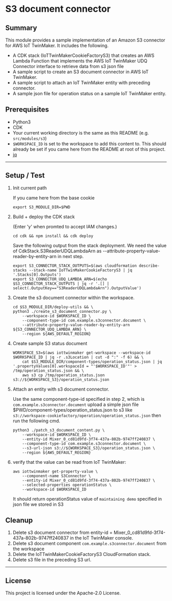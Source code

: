 # S3 document connector

## Summary

This module provides a sample implementation of an Amazon S3 connector for AWS IoT TwinMaker. It includes the following.

* A CDK stack (IoTTwinMakerCookieFactoryS3) that creates an AWS Lambda Function that implements the AWS IoT TwinMaker UDQ Connector interface   to retrieve data from s3 json file 
* A sample script to create an S3 document connector in AWS IoT TwinMaker.
* A sample script to attach an IoT TwinMaker entity with preceding connector.
* A sample json file for operation status on a sample IoT TwinMaker entity.

## Prerequisites

* Python3
* CDK
* Your current working directory is the same as this README (e.g. `src/modules/s3`)
* `$WORKSPACE_ID` is set to the workspace to add this content to. This should already be set if you came here from the README at root of this project.
* [jq](https://stedolan.github.io/jq/)

---

## Setup / Test

1. Init current path
    
    If you came here from the base cookie

    ```
    export S3_MODULE_DIR=$PWD
    ```

2. Build + deploy the CDK stack

    (Enter 'y' when promted to accept IAM changes.)

    ```
    cd cdk && npm install && cdk deploy
    ```

    Save the following output from the stack deployment. We need the value of CdkStack.S3ReaderUDQLambdaArn as --attribute-property-value-reader-by-entity-arn
    in next step. 
    
    ```
    export S3_CONNECTOR_STACK_OUTPUTS=$(aws cloudformation describe-stacks --stack-name IoTTwinMakerCookieFactoryS3 | jq '.Stacks[0].Outputs')
    export S3_CONNECTOR_UDQ_LAMBDA_ARN=$(echo $S3_CONNECTOR_STACK_OUTPUTS | jq -r '.[] | select(.OutputKey=="S3ReaderUDQLambdaArn").OutputValue')
    ```

3. Create the s3 document connector within the workspace.
    ```
    cd $S3_MODULE_DIR/deploy-utils && \
    python3 ./create_s3_document_connector.py \
        --workspace-id $WORKSPACE_ID \
        --component-type-id com.example.s3connector.document \
        --attribute-property-value-reader-by-entity-arn ${S3_CONNECTOR_UDQ_LAMBDA_ARN} \
        --region ${AWS_DEFAULT_REGION}
    ```

4. Create sample S3 status document

    ```
    WORKSPACE_S3=$(aws iottwinmaker get-workspace --workspace-id $WORKSPACE_ID | jq -r .s3Location | cut -d ":" -f 6) && \
        cat $S3_MODULE_DIR/component-types/operation_status.json | jq '.propertyValues[0].workspaceId = "'$WORKSPACE_ID'"' > /tmp/operation_status.json && \
        aws s3 cp /tmp/operation_status.json s3://${WORKSPACE_S3}/operation_status.json
    ```

5. Attach an entity with s3 document connector.

    Use the same component-type-id specified in step 2, which is `com.example.s3connector.document`
    upload a simple json file $PWD/component-types/operation_status.json to s3 like `s3://workspace-cookiefactory/operation/operation_status.json`
    then run the following cmd.

    ```
    python3 ./patch_s3_document_content.py \
        --workspace-id $WORKSPACE_ID \
        --entity-id Mixer_0_cd81d9fd-3f74-437a-802b-9747ff240837 \
        --component-type-id com.example.s3connector.document \
        --s3-url-json s3://${WORKSPACE_S3}/operation_status.json \
        --region ${AWS_DEFAULT_REGION}
    ```

6. verify that the value can be read from IoT TwinMaker:
    ```
    aws iottwinmaker get-property-value \
        --component-name S3Connector \
        --entity-id Mixer_0_cd81d9fd-3f74-437a-802b-9747ff240837 \
        --selected-properties operationStatus \
        --workspace-id $WORKSPACE_ID
    ```
    It should return operationStatus value of `maintaining demo` specified in json file we stored in S3


## Cleanup

1. Delete s3 document connector from entity-id = Mixer_0_cd81d9fd-3f74-437a-802b-9747ff240837 in the IoT TwinMaker console.
2. Delete s3 document component `com.example.s3connector.document` from the workspace
3. Delete the IoTTwinMakerCookieFactoryS3 CloudFormation stack.
4. Delete s3 file in the preceding S3 url.

---

## License

This project is licensed under the Apache-2.0 License.
